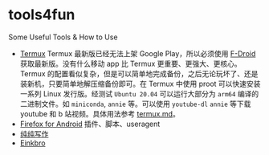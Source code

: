 # tools4fun
Some Useful Tools &amp; How to Use

* [Termux](https://termux.com/) Termux 最新版已经无法上架 Google Play，所以必须使用 [F-Droid](https://f-droid.org/repository/browse/?fdid=com.termux) 获取最新版。没有什么移动 app 比 Termux 更重要、更强大、更核心。Termux 的配置看似复杂，但是可以简单地完成备份，之后无论玩坏了、还是装新机，只要简单地解压缩备份即可。在 Termux 中使用 proot 可以快速安装一系列 Linux 发行版。经测试 ```Ubuntu 20.04``` 可以运行大部分为 ```arm64``` 编译的二进制文件。如 ```miniconda```, ```annie``` 等。可以使用 ```youtube-dl``` ```annie``` 等下载 youtube 和 b 站视频。具体用法参考 [termux.md](https://github.com/shadowquark/tools4fun/blob/master/termux.md)。
* [Firefox for Android](https://shadowquark.github.io/firefox/) 插件、脚本、useragent
* [纯纯写作](https://play.google.com/store/apps/details?id=com.drakeet.purewriter)
* [Einkbro](https://play.google.com/store/apps/details?id=info.plateaukao.einkbro)

